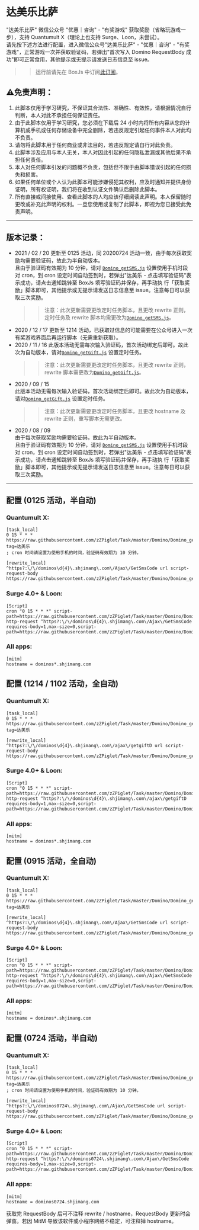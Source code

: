 # 达美乐比萨

"达美乐比萨" 微信公众号 "优惠｜咨询" - "有奖游戏" 获取奖励（省略玩游戏一步），支持 Quantumult X（理论上也支持 Surge、Loon，未尝试）。  
请先按下述方法进行配置，进入微信公众号"达美乐比萨" - "优惠｜咨询" - "有奖游戏"，正常游戏一次并获取验证码，若弹出"首次写入 Domino RequestBody 成功"即可正常食用，其他提示或无提示请发送日志信息至 issue。  
>>运行前请先在 BoxJs 中订阅[此订阅](https://raw.githubusercontent.com/zZPiglet/Task/master/zZPiglet.boxjs.json)。  


## ⚠️免责声明：
1. 此脚本仅用于学习研究，不保证其合法性、准确性、有效性，请根据情况自行判断，本人对此不承担任何保证责任。
2. 由于此脚本仅用于学习研究，您必须在下载后 24 小时内将所有内容从您的计算机或手机或任何存储设备中完全删除，若违反规定引起任何事件本人对此均不负责。
3. 请勿将此脚本用于任何商业或非法目的，若违反规定请自行对此负责。
4. 此脚本涉及应用与本人无关，本人对因此引起的任何隐私泄漏或其他后果不承担任何责任。
5. 本人对任何脚本引发的问题概不负责，包括但不限于由脚本错误引起的任何损失和损害。
6. 如果任何单位或个人认为此脚本可能涉嫌侵犯其权利，应及时通知并提供身份证明，所有权证明，我们将在收到认证文件确认后删除此脚本。
7. 所有直接或间接使用、查看此脚本的人均应该仔细阅读此声明。本人保留随时更改或补充此声明的权利。一旦您使用或复制了此脚本，即视为您已接受此免责声明。


----------
## 版本记录：
- 2021 / 02 / 20
    更新至 0125 活动，同 20200724 活动一致，由于每次获取奖励均需要验证码，故此为半自动版本。  
    且由于验证码有效期为 10 分钟，请对 [`Domino_getSMS.js`](https://raw.githubusercontent.com/zZPiglet/Task/master/Domino/Domino_getSMS.js) 设置使用手机时段对 cron，到 cron 设定时间自动签到时，若弹出"达美乐 - 点击填写验证码"表示成功，请点击通知跳转至 BoxJs 填写验证码并保存，再手动执 行「获取奖励」脚本即可，其他提示或无提示请发送日志信息至 issue。注意每日可以获取三次奖励。 
     >> 注意：此次更新需要更改定时任务脚本，且更改 rewrite 正则，定时任务及 rewrite 脚本均需更改为[`Domino_getSMS.js`](https://raw.githubusercontent.com/zZPiglet/Task/master/Domino/Domino_getSMS.js)。 
- 2020 / 12 / 17
    更新至 1214 活动，已获取过信息的可能需要在公众号进入一次有奖游戏界面后再运行脚本（无需重新获取）。
- 2020 / 11 / 16
    此版本活动无需每次输入验证码，首次活动绑定后即可。故此次为自动版本，请对[`Domino_getGift.js`](https://raw.githubusercontent.com/zZPiglet/Task/master/Domino/Domino_getGift.js) 设置定时任务。  
    >> 注意：此次更新需要更改定时任务脚本，且更改 rewrite 正则，rewrite 脚本需更改为[`Domino_getGift.js`](https://raw.githubusercontent.com/zZPiglet/Task/master/Domino/Domino_getGift.js)。
- 2020 / 09 / 15  
    此版本活动无需每次输入验证码，首次活动绑定后即可。故此次为自动版本，请对[`Domino_getGift.js`](https://raw.githubusercontent.com/zZPiglet/Task/master/Domino/Domino_getGift.js) 设置定时任务。  
    >> 注意：此次更新需要更改定时任务脚本，且更改 hostname 及 rewrite 正则，重写脚本无需更改。
- 2020 / 08 / 09  
    由于每次获取奖励均需要验证码，故此为半自动版本。  
    且由于验证码有效期为 10 分钟，请对 [`Domino_getSMS.js`](https://raw.githubusercontent.com/zZPiglet/Task/master/Domino/Domino_getSMS.js) 设置使用手机时段对 cron，到 cron 设定时间自动签到时，若弹出"达美乐 - 点击填写验证码"表示成功，请点击通知跳转至 BoxJs 填写验证码并保存，再手动执 行「获取奖励」脚本即可，其他提示或无提示请发送日志信息至 issue。注意每日可以获取三次奖励。  
----------
## 配置 (0125 活动，半自动)
### Quantumult X:
```properties
[task_local]
0 15 * * * https://raw.githubusercontent.com/zZPiglet/Task/master/Domino/Domino_getSMS.js, tag=达美乐
; cron 时间请设置为使用手机的时间，验证码有效期为 10 分钟。

[rewrite_local]
^https?:\/\/dominos\d{4}\.shjimang\.com\/Ajax\/GetSmsCode url script-request-body https://raw.githubusercontent.com/zZPiglet/Task/master/Domino/Domino_getSMS.js
```
### Surge 4.0+ & Loon:
```properties
[Script]
cron "0 15 * * *" script-path=https://raw.githubusercontent.com/zZPiglet/Task/master/Domino/Domino_getSMS.js
http-request ^https?:\/\/dominos\d{4}\.shjimang\.com\/Ajax\/GetSmsCode requires-body=1,max-size=0,script-path=https://raw.githubusercontent.com/zZPiglet/Task/master/Domino/Domino_getSMS.js
```
### All apps:
```properties
[mitm]
hostname = dominos*.shjimang.com
```

## 配置 (1214 / 1102 活动，全自动)
### Quantumult X:
```properties
[task_local]
0 15 * * * https://raw.githubusercontent.com/zZPiglet/Task/master/Domino/Domino_getGift.js, tag=达美乐

[rewrite_local]
^https?:\/\/dominos\d{4}\.shjimang\.com\/ajax\/getgiftD url script-request-body https://raw.githubusercontent.com/zZPiglet/Task/master/Domino/Domino_getGift.js
```
### Surge 4.0+ & Loon:
```properties
[Script]
cron "0 15 * * *" script-path=https://raw.githubusercontent.com/zZPiglet/Task/master/Domino/Domino_getGift.js
http-request ^https?:\/\/dominos\d{4}\.shjimang\.com\/ajax\/getgiftD requires-body=1,max-size=0,script-path=https://raw.githubusercontent.com/zZPiglet/Task/master/Domino/Domino_getGift.js
```
### All apps:
```properties
[mitm]
hostname = dominos*.shjimang.com
```

## 配置 (0915 活动，全自动)
### Quantumult X:
```properties
[task_local]
0 15 * * * https://raw.githubusercontent.com/zZPiglet/Task/master/Domino/Domino_getGift.js, tag=达美乐

[rewrite_local]
^https?:\/\/dominos\d{4}\.shjimang\.com\/Ajax\/GetSmsCode url script-request-body https://raw.githubusercontent.com/zZPiglet/Task/master/Domino/Domino_getSMS.js
```
### Surge 4.0+ & Loon:
```properties
[Script]
cron "0 15 * * *" script-path=https://raw.githubusercontent.com/zZPiglet/Task/master/Domino/Domino_getGift.js
http-request ^https?:\/\/dominos\d{4}\.shjimang\.com\/Ajax\/GetSmsCode requires-body=1,max-size=0,script-path=https://raw.githubusercontent.com/zZPiglet/Task/master/Domino/Domino_getSMS.js
```
### All apps:
```properties
[mitm]
hostname = dominos*.shjimang.com
```

## 配置 (0724 活动，半自动)
### Quantumult X:
```properties
[task_local]
0 15 * * * https://raw.githubusercontent.com/zZPiglet/Task/master/Domino/Domino_getSMS.js, tag=达美乐
; cron 时间请设置为使用手机的时间，验证码有效期为 10 分钟。

[rewrite_local]
^https?:\/\/dominos0724\.shjimang\.com\/Ajax\/GetSmsCode url script-request-body https://raw.githubusercontent.com/zZPiglet/Task/master/Domino/Domino_getSMS.js
```
### Surge 4.0+ & Loon:
```properties
[Script]
cron "0 15 * * *" script-path=https://raw.githubusercontent.com/zZPiglet/Task/master/Domino/Domino_getSMS.js
http-request ^https?:\/\/dominos0724\.shjimang\.com\/Ajax\/GetSmsCode requires-body=1,max-size=0,script-path=https://raw.githubusercontent.com/zZPiglet/Task/master/Domino/Domino_getSMS.js
```
### All apps:
```properties
[mitm]
hostname = dominos0724.shjimang.com
```

获取完 RequestBody 后可不注释 rewrite / hostname，RequestBody 更新时会弹窗。若因 MitM 导致该软件或小程序网络不稳定，可注释掉 hostname。